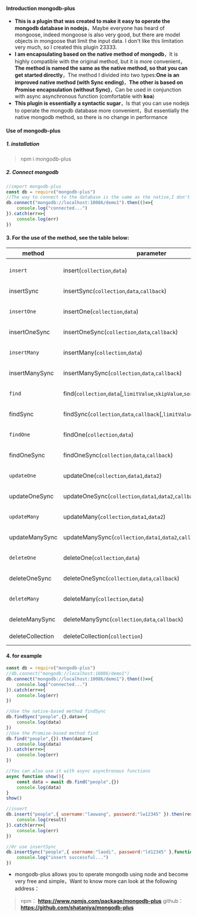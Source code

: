 #### Introduction mongodb-plus
- **This is a plugin that was created to make it easy to operate the mongodb database in nodejs**，Maybe everyone has heard of mongoose, indeed mongoose is also very good, but there are model objects in mongoose that limit the input data. I don't like this limitation very much, so I created this plugin 23333.
- **I am encapsulating based on the native method of mongodb**，It is highly compatible with the original method, but it is more convenient，**The method is named the same as the native method, so that you can get started directly**，The method I divided into two types:**One is an improved native method (with Sync ending)**，**The other is based on Promise encapsulation (without Sync)**，Can be used in conjunction with async asynchronous function (comfortable with **koa**)
- **This plugin is essentially a syntactic sugar**，Is that you can use nodejs to operate the mongodb database more convenient，But essentially the native mongodb method, so there is no change in performance

#### Use of mongodb-plus

##### 1. installation
>npm i mongodb-plus 
##### 2. Connect mongodb
```javascript
//import mongodb-plus
const db = require("mongodb-plus")
//The way to connect to the database is the same as the native,I don't make too many changes here
db.connect("mongodb://localhost:10086/demo1").then(()=>{
    console.log("connected...")
}).catch(err=>{
    console.log(err)
})
```
#### 3. For the use of the method, see the table below:
|method|parameter|way|
|---|---|---|
|`insert`|insert(`collection`,`data`)|Based on Promise|
|insertSync|insertSync(`collection`,`data`,`callback`)|native-based|
|`insertOne`|insertOne(`collection`,`data`)|Based on Promise|
|insertOneSync|insertOneSync(`collection`,`data`,`callback`)|native-based|
|`insertMany`|insertMany(`collection`,`data`)|Based on Promise|
|insertManySync|insertManySync(`collection`,`data`,`callback`)|native-based|
|`find`|find(`collection`,`data`[,`limitValue`,`skipValue`,`sort`])|Based on Promise|
|findSync|findSync(`collection`,`data`,`callback`[,`limitValue`,`skipValue`,`sort`])|native-based|
|`findOne`|findOne(`collection`,`data`)|Based on Promise|
|findOneSync|findOneSync(`collection`,`data`,`callback`)|native-based|
|`updateOne`|updateOne(`collection`,`data1`,`data2`)|Based on Promise|
|updateOneSync|updateOneSync(`collection`,`data1`,`data2`,`callback`)|native-based|
|`updateMany`|updateMany(`collection`,`data1`,`data2`)|Based on Promise|
|updateManySync|updateManySync(`collection`,`data1`,`data2`,`callback`)|native-based|
|`deleteOne`|deleteOne(`collection`,`data`)|Based on Promise|
|deleteOneSync|deleteOneSync(`collection`,`data`,`callback`)|native-based|
|`deleteMany`|deleteMany(`collection`,`data`)|Based on Promise|
|deleteManySync|deleteManySync(`collection`,`data`,`callback`)|native-based|
|deleteCollection|deleteCollection(`collection`)|native-based|
#### 4. for example
```javascript
const db = require("mongodb-plus")
//db.connect("mongodb://localhost:10086/demo1")
db.connect("mongodb://localhost:10086/demo1").then(()=>{
    console.log("connected...")
}).catch(err=>{
    console.log(err)
})

//Use the native-based method findSync
db.findSync("people",{},data=>{
    console.log(data)
})
//Use the Promise-based method find
db.find("people",{}).then(data=>{
    console.log(data)
}).catch(err=>{
    console.log(err)
})

//You can also use it with async asynchronous functions
async function show(){
    const data = await db.find("people",{})
    console.log(data)
}
show()

//insert
db.insert("people",{ username:"laowang", password:"lw12345" }).then(result=>{
    console.log(result)
}).catch(err=>{
    console.log(err)
})

//Or use insertSync
db.insertSync("people",{ username:"laodi", password:"ld12345" },function(){
    console.log("insert successful...")
})
```
- mongodb-plus allows you to operate mongodb using node and become very free and simple，Want to know more can look at the following address：
>npm： **https://www.npmjs.com/package/mongodb-plus**
>github： **https://github.com/shataniya/mongodb-plus**